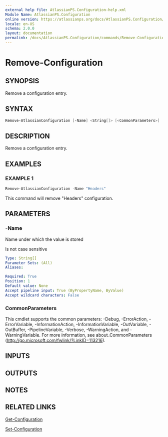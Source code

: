 ```yaml
---
external help file: AtlassianPS.Configuration-help.xml
Module Name: AtlassianPS.Configuration
online version: https://atlassianps.org/docs/AtlassianPS.Configuration/commands/Remove-Configuration/
locale: en-US
schema: 2.0.0
layout: documentation
permalink: /docs/AtlassianPS.Configuration/commands/Remove-Configuration/
---
```

# Remove-Configuration

## SYNOPSIS

Remove a configuration entry.

## SYNTAX

```powershell
Remove-AtlassianConfiguration [-Name] <String[]> [<CommonParameters>]
```

## DESCRIPTION

Remove a configuration entry.

## EXAMPLES

### EXAMPLE 1

```powershell
Remove-AtlassianConfiguration -Name "Headers"
```

This command will remove "Headers" configuration.

## PARAMETERS

### -Name

Name under which the value is stored

Is not case sensitive

```yaml
Type: String[]
Parameter Sets: (All)
Aliases:

Required: True
Position: 1
Default value: None
Accept pipeline input: True (ByPropertyName, ByValue)
Accept wildcard characters: False
```

### CommonParameters

This cmdlet supports the common parameters: -Debug, -ErrorAction, -ErrorVariable, -InformationAction, -InformationVariable, -OutVariable, -OutBuffer, -PipelineVariable, -Verbose, -WarningAction, and -WarningVariable.
For more information, see about_CommonParameters (http://go.microsoft.com/fwlink/?LinkID=113216).

## INPUTS

## OUTPUTS

## NOTES

## RELATED LINKS

[Get-Configuration](../Get-Configuration/)

[Set-Configuration](../Set-Configuration/)
